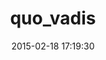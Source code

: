 ---
layout: post
title:  "quo_vadis"
repo:   "airblade/quo_vadis"
date:   2015-02-18 17:19:30
gemurl: https://github.com/airblade/quo_vadis
---